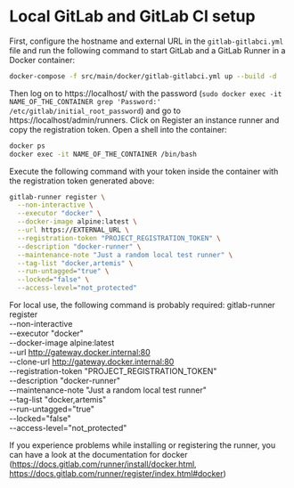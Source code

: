 # Local GitLab and GitLab CI setup

First, configure the hostname and external URL in the `gitlab-gitlabci.yml` file and run the following command to start GitLab and a GitLab Runner in a Docker container:
```bash
docker-compose -f src/main/docker/gitlab-gitlabci.yml up --build -d
```

Then log on to https://localhost/ with the password (`sudo docker exec -it NAME_OF_THE_CONTAINER grep 'Password:' /etc/gitlab/initial_root_password`) and go to https://localhost/admin/runners.
Click on Register an instance runner and copy the registration token.
Open a shell into the container:
`````bash
docker ps
docker exec -it NAME_OF_THE_CONTAINER /bin/bash
`````
Execute the following command with your token inside the container with the registration token generated above:
````bash
gitlab-runner register \
  --non-interactive \
  --executor "docker" \
  --docker-image alpine:latest \
  --url https://EXTERNAL_URL \
  --registration-token "PROJECT_REGISTRATION_TOKEN" \
  --description "docker-runner" \
  --maintenance-note "Just a random local test runner" \
  --tag-list "docker,artemis" \
  --run-untagged="true" \
  --locked="false" \
  --access-level="not_protected"
````

For local use, the following command is probably required:
gitlab-runner register \
  --non-interactive \
  --executor "docker" \
  --docker-image alpine:latest \
  --url http://gateway.docker.internal:80 \
  --clone-url http://gateway.docker.internal:80 \
  --registration-token "PROJECT_REGISTRATION_TOKEN" \
  --description "docker-runner" \
  --maintenance-note "Just a random local test runner" \
  --tag-list "docker,artemis" \
  --run-untagged="true" \
  --locked="false" \
  --access-level="not_protected"

If you experience problems while installing or registering the runner, you can have a look at the documentation for docker (https://docs.gitlab.com/runner/install/docker.html, https://docs.gitlab.com/runner/register/index.html#docker)
